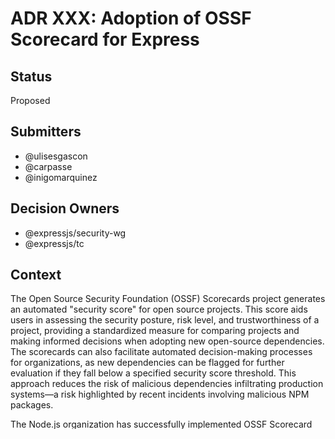 # ADR XXX: Adoption of OSSF Scorecard for Express

## Status
Proposed

## Submitters
- @ulisesgascon
- @carpasse
- @inigomarquinez

## Decision Owners
- @expressjs/security-wg
- @expressjs/tc

## Context
The Open Source Security Foundation (OSSF) Scorecards project generates an automated "security score" for open source projects. This score aids users in assessing the security posture, risk level, and trustworthiness of a project, providing a standardized measure for comparing projects and making informed decisions when adopting new open-source dependencies. The scorecards can also facilitate automated decision-making processes for organizations, as new dependencies can be flagged for further evaluation if they fall below a specified security score threshold. This approach reduces the risk of malicious dependencies infiltrating production systems—a risk highlighted by recent incidents involving malicious NPM packages.

The Node.js organization has successfully implemented OSSF Scorecard monitoring, leading to notable security improvements across several repositories. Following this model, we propose adopting a similar approach for the Express framework. Tools like the OpenSSF Scorecard Monitor and Visualizer, along with established processes, make ongoing score management manageable and effective, providing straightforward ways to monitor and improve project security scores.

## Decision
The Express project will adopt OSSF Scorecard reporting as part of its security assessment and improvement practices.

### Actions
- Integrate OSSF Scorecards and establish monitoring through GitHub Actions with the OpenSSF Scorecard Monitor.
- Track actionable items highlighted by the Scorecard in individual PRs, which will detail specific security improvements.
- Engage contributors, including new collaborators, by involving them in the creation and review of Scorecard-related PRs.

### Exclusions
- We will not utilize the Step-Security auto-suggestion feature for PRs at this time, opting instead for manually curated and reviewed PRs. This will allow the security team to gradually onboard contributors and assess each change carefully.

## Rationale
The decision to adopt OSSF Scorecards stems from its demonstrated impact in similar environments, such as the Node.js project, where it has proven valuable for continuous security improvement and community engagement. Key considerations include:

- **Alternatives Considered:**
  - **Manual Security Audits**: Resource-intensive and lacks the automated frequency and granularity provided by Scorecards.

- **Pros and Cons**:
  - **Pros**: Provides automated, actionable insights; strengthens security posture; enables community involvement in a structured way; widely recognized within open source communities.
  - **Cons**: Initial setup and monitoring require dedicated resources; minor learning curve for contributors unfamiliar with the process.

The OSSF Scorecard is a mature, well-supported solution that aligns with Express's commitment to security and community engagement, making it the most fitting choice.

## Consequences
- **Positive Impact**: The OSSF Scorecard will contribute to Express's security posture by providing clear, actionable insights and facilitating ongoing improvement. It will also streamline the involvement of new collaborators, providing a welcoming entry point into Express contributions.
- **Negative Impact**: The Scorecard’s regular updates may require ongoing maintenance, and individual PR reviews could increase workload initially. Additionally, the Express organization has a large number of repositories, meaning each will require separate Scorecard implementation and upkeep until a centralized solution is found, increasing the management burden.
- **Mitigations**: Regular reviews in Security WG meetings, ongoing monitoring of scoring trends, and continued engagement with the triage team will help manage these challenges. We are also exploring the possibility of a centralized tool to streamline OSSF Scorecard implementation across all repositories, which could significantly reduce maintenance efforts.

## Implementation

- Already implemented in the 3 GitHub organizations related to Express ecosystem: [expressjs](https://github.com/expressjs), [pillarjs](https://github.com/pillarjs) and [jshttp](https://github.com/jshttp).

## References

- [OSSF Scorecards documentation](https://securityscorecards.dev/)
- [OpenSSF Scorecards project announcement](https://openssf.org/blog/2020/11/06/security-scorecards-for-open-source-projects/)
- [PR to add support for OSSF scorecard reporting in Express](https://github.com/expressjs/express/pull/5431)
- [PR to add OSSF scorecard in Node.js](https://github.com/nodejs/security-wg/issues/851)
- [Scorecards API for results](https://api.securityscorecards.dev/#/results)

## Changelog
- **[2024-10-30]**: @inigomarquinez - Drafted and proposed ADR for the adoption of OSSF Scorecard for Express.
